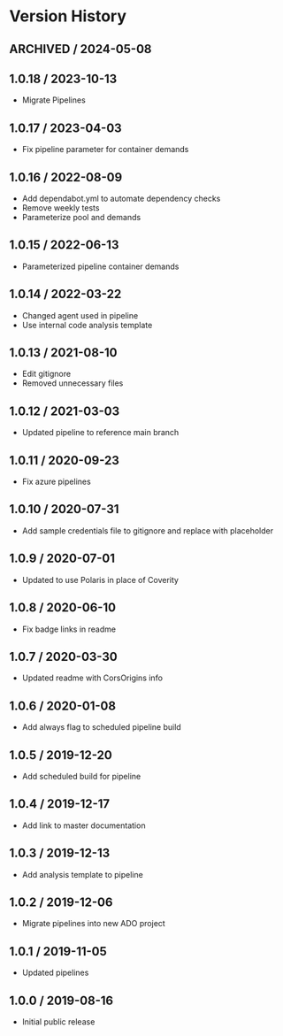 # Version History

## ARCHIVED / 2024-05-08

## 1.0.18 / 2023-10-13

- Migrate Pipelines

## 1.0.17 / 2023-04-03

- Fix pipeline parameter for container demands

## 1.0.16 / 2022-08-09

- Add dependabot.yml to automate dependency checks
- Remove weekly tests
- Parameterize pool and demands

## 1.0.15 / 2022-06-13

- Parameterized pipeline container demands

## 1.0.14 / 2022-03-22

- Changed agent used in pipeline
- Use internal code analysis template

## 1.0.13 / 2021-08-10

- Edit gitignore
- Removed unnecessary files

## 1.0.12 / 2021-03-03

- Updated pipeline to reference main branch

## 1.0.11 / 2020-09-23

- Fix azure pipelines

## 1.0.10 / 2020-07-31

- Add sample credentials file to gitignore and replace with placeholder

## 1.0.9 / 2020-07-01

- Updated to use Polaris in place of Coverity

## 1.0.8 / 2020-06-10

- Fix badge links in readme

## 1.0.7 / 2020-03-30

- Updated readme with CorsOrigins info

## 1.0.6 / 2020-01-08

- Add always flag to scheduled pipeline build

## 1.0.5 / 2019-12-20

- Add scheduled build for pipeline

## 1.0.4 / 2019-12-17

- Add link to master documentation

## 1.0.3 / 2019-12-13

- Add analysis template to pipeline

## 1.0.2 / 2019-12-06

- Migrate pipelines into new ADO project

## 1.0.1 / 2019-11-05

- Updated pipelines

## 1.0.0 / 2019-08-16

- Initial public release
